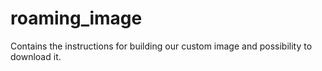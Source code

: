 # roaming_image
Contains the instructions for building our custom image and possibility to download it.
